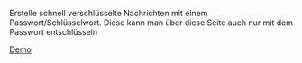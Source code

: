 Erstelle schnell verschlüsselte Nachrichten mit einem Passwort/Schlüsselwort.
Diese kann man über diese Seite auch nur mit dem Passwort entschlüsseln

[Demo](https://scripte.sbk-24.de/encrypt/)
